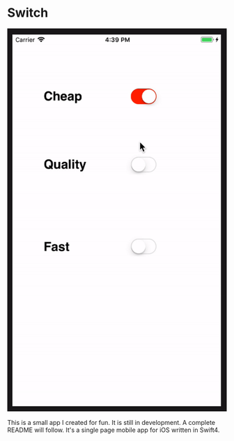 # Switch

![Alt Text](https://github.com/Samellenrider/Switch/blob/master/demo.gif)


This is a small app I created for fun. It is still in development. A complete README will follow.
It's a single page mobile app for iOS written in Swift4.

